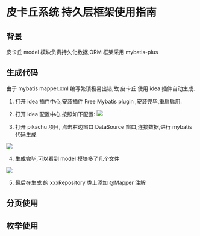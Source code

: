 # 皮卡丘系统 持久层框架使用指南

## 背景

皮卡丘 model 模块负责持久化数据,ORM 框架采用 mybatis-plus

## 生成代码

由于 mybatis mapper.xml 编写繁琐极易出错,故 皮卡丘 使用 idea 插件自动生成.

1. 打开 idea 插件中心,安装插件 Free Mybatis plugin ,安装完毕,重启启用.
2. 打开 idea 配置中心,按照如下配置:
   ![](https://itguang.oss-cn-beijing.aliyuncs.com/20201227155153.png)

3. 打开 pikachu 项目, 点击右边窗口 DataSource 窗口,连接数据,进行 mybatis 代码生成

![](https://itguang.oss-cn-beijing.aliyuncs.com/20201227155329.png)

4. 生成完毕,可以看到 model 模块多了几个文件

![](https://itguang.oss-cn-beijing.aliyuncs.com/20201227155514.png)

5. 最后在生成 的 xxxRepository 类上添加 @Mapper 注解 


## 分页使用



## 枚举使用
